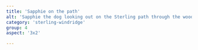 ```yaml
---
title: 'Sapphie on the path'
alt: 'Sapphie the dog looking out on the Sterling path through the woods with mountains in the distance'
category: 'sterling-windridge'
group: 4
aspect: '3x2'

---
```

